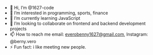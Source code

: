 - 👋 Hi, I’m @1627-code
- 👀 I’m interested in programming, sports, finance
- 🌱 I’m currently learning JavaScript 
- 💞️ I’m looking to collaborate on frontend and backend development projects
- 📫 How to reach me email: everobenny1627@gmail.com, Instagram: @berny.vero
- ⚡ Fun fact: i like meeting new people.

<!---
1627-code/1627-code is a ✨ special ✨ repository because its `README.md` (this file) appears on your GitHub profile.
You can click the Preview link to take a look at your changes.
--->
